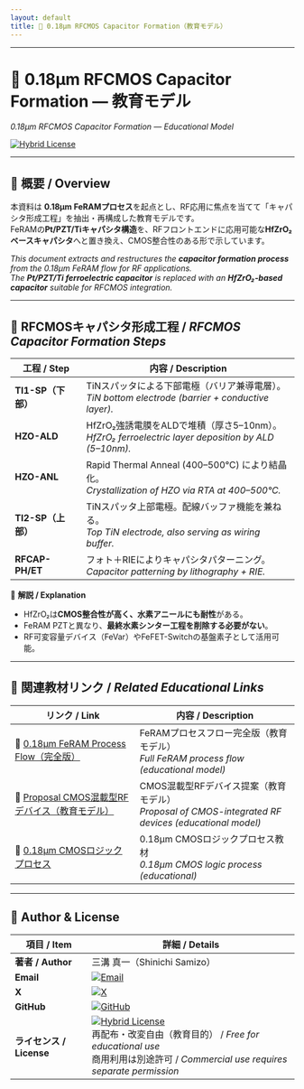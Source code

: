 ```yaml
---
layout: default
title: 📡 0.18µm RFCMOS Capacitor Formation（教育モデル）
---
```


---

# 📡 0.18µm RFCMOS Capacitor Formation — 教育モデル  
*0.18µm RFCMOS Capacitor Formation — Educational Model*

[![Hybrid License](https://img.shields.io/badge/license-Hybrid-blueviolet)](../../../#-ライセンス--license)

---

## 🧭 概要 / Overview  

本資料は **0.18µm FeRAMプロセス**を起点とし、RF応用に焦点を当てて「キャパシタ形成工程」を抽出・再構成した教育モデルです。  
FeRAMの**Pt/PZT/Tiキャパシタ構造**を、RFフロントエンドに応用可能な**HfZrO₂ベースキャパシタ**へと置き換え、CMOS整合性のある形で示しています。  

*This document extracts and restructures the **capacitor formation process** from the 0.18µm FeRAM flow for RF applications.  
The **Pt/PZT/Ti ferroelectric capacitor** is replaced with an **HfZrO₂-based capacitor** suitable for RFCMOS integration.*  

---

## 🔽 RFCMOSキャパシタ形成工程 / *RFCMOS Capacitor Formation Steps*  

| 工程 / Step | 内容 / Description |
|-------------|--------------------|
| **TI1-SP（下部）** | TiNスパッタによる下部電極（バリア兼導電層）。<br>*TiN bottom electrode (barrier + conductive layer).* |
| **HZO-ALD** | HfZrO₂強誘電膜をALDで堆積（厚さ5–10nm）。<br>*HfZrO₂ ferroelectric layer deposition by ALD (5–10nm).* |
| **HZO-ANL** | Rapid Thermal Anneal (400–500℃) により結晶化。<br>*Crystallization of HZO via RTA at 400–500℃.* |
| **TI2-SP（上部）** | TiNスパッタ上部電極。配線バッファ機能を兼ねる。<br>*Top TiN electrode, also serving as wiring buffer.* |
| **RFCAP-PH/ET** | フォト＋RIEによりキャパシタパターニング。<br>*Capacitor patterning by lithography + RIE.* |

📘 **解説 / Explanation**  
- HfZrO₂は**CMOS整合性が高く、水素アニールにも耐性**がある。  
- FeRAM PZTと異なり、**最終水素シンター工程を削除する必要がない**。  
- RF可変容量デバイス（FeVar）やFeFET-Switchの基盤素子として活用可能。  

---

## 🔗 関連教材リンク / *Related Educational Links*  

| リンク / Link | 内容 / Description |
|---|---|
| 📘 [0.18µm FeRAM Process Flow（完全版）](https://samizo-aitl.github.io/Edusemi-v4x/d_chapter1_memory_technologies/doc_FeRAM/feram_full_process_table) | FeRAMプロセスフロー完全版（教育モデル）<br>*Full FeRAM process flow (educational model)* |
| 📘 [Proposal CMOS混載型RFデバイス（教育モデル）](https://samizo-aitl.github.io/Edusemi-v4x/applied-devices/rf-devices/proposal_rfintegration) | CMOS混載型RFデバイス提案（教育モデル）<br>*Proposal of CMOS-integrated RF devices (educational model)* |
| 🔬 [0.18µm CMOSロジックプロセス](https://samizo-aitl.github.io/Edusemi-v4x/chapter3_process_evolution/docs/0.18um_Logic_ProcessFlow) | 0.18µm CMOSロジックプロセス教材<br>*0.18µm CMOS logic process (educational)* |

---

## 👤 Author & License  

| 項目 / Item | 詳細 / Details |
|---|---|
| **著者 / Author** | 三溝 真一（Shinichi Samizo） |
| **Email** | [![Email](https://img.shields.io/badge/Email-shin3t72%40gmail.com-red?style=for-the-badge&logo=gmail)](mailto:shin3t72@gmail.com) |
| **X** | [![X](https://img.shields.io/badge/X-@shin3t72-black?style=for-the-badge&logo=x)](https://x.com/shin3t72) |
| **GitHub** | [![GitHub](https://img.shields.io/badge/GitHub-Samizo--AITL-blue?style=for-the-badge&logo=github)](https://github.com/Samizo-AITL) |
| **ライセンス / License** | [![Hybrid License](https://img.shields.io/badge/license-Hybrid-blueviolet?style=for-the-badge)](../../../#-ライセンス--license) <br> 再配布・改変自由（教育目的） / *Free for educational use* <br> 商用利用は別途許可 / *Commercial use requires separate permission* |
